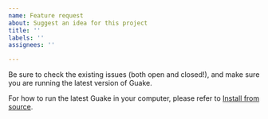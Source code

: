 ```yaml
---
name: Feature request
about: Suggest an idea for this project
title: ''
labels: ''
assignees: ''

---
```


Be sure to check the existing issues (both open and closed!), and make sure you are running the latest version of Guake.

For how to run the latest Guake in your computer, please refer to [Install from source](https://guake.readthedocs.io/en/latest/user/installing.html#install-from-source).

